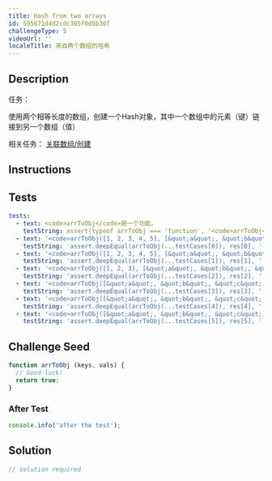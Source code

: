 ```yaml
---
title: Hash from two arrays
id: 595671d4d2cdc305f0d5b36f
challengeType: 5
videoUrl: ''
localeTitle: 来自两个数组的哈希
---
```


## Description
<section id="description">任务： <p>使用两个相等长度的数组，创建一个Hash对象，其中一个数组中的元素（键）链接到另一个数组（值） </p>相关任务： <a href="http://rosettacode.org/wiki/Associative arrays/Creation" title="关联数组/创建">关联数组/创建</a> </section>

## Instructions
<section id="instructions">
</section>

## Tests
<section id='tests'>

```yml
tests:
  - text: <code>arrToObj</code>是一个功能。
    testString: assert(typeof arrToObj === 'function', '<code>arrToObj</code> is a function.');
  - text: '<code>arrToObj([1, 2, 3, 4, 5], [&quot;a&quot;, &quot;b&quot;, &quot;c&quot;, &quot;d&quot;, &quot;e&quot;])</code>应返回<code>{ 1: &quot;a&quot;, 2: &quot;b&quot;, 3: &quot;c&quot;, 4: &quot;d&quot;, 5: &quot;e&quot; }</code>'
    testString: 'assert.deepEqual(arrToObj(...testCases[0]), res[0], ''<code>arrToObj([1, 2, 3, 4, 5], ["a", "b", "c", "d", "e"])</code> should return <code>{ 1: "a", 2: "b", 3: "c", 4: "d", 5: "e" }</code>'');'
  - text: '<code>arrToObj([1, 2, 3, 4, 5], [&quot;a&quot;, &quot;b&quot;, &quot;c&quot;, &quot;d&quot;])</code>应返回<code>{ 1: &quot;a&quot;, 2: &quot;b&quot;, 3: &quot;c&quot;, 4: &quot;d&quot;, 5: undefined }</code>'
    testString: 'assert.deepEqual(arrToObj(...testCases[1]), res[1], ''<code>arrToObj([1, 2, 3, 4, 5], ["a", "b", "c", "d"])</code> should return <code>{ 1: "a", 2: "b", 3: "c", 4: "d", 5: undefined }</code>'');'
  - text: '<code>arrToObj([1, 2, 3], [&quot;a&quot;, &quot;b&quot;, &quot;c&quot;, &quot;d&quot;, &quot;e&quot;])</code>应返回<code>{ 1: &quot;a&quot;, 2: &quot;b&quot;, 3: &quot;c&quot; }</code>'
    testString: 'assert.deepEqual(arrToObj(...testCases[2]), res[2], ''<code>arrToObj([1, 2, 3], ["a", "b", "c", "d", "e"])</code> should return <code>{ 1: "a", 2: "b", 3: "c" }</code>'');'
  - text: '<code>arrToObj([&quot;a&quot;, &quot;b&quot;, &quot;c&quot;, &quot;d&quot;, &quot;e&quot;], [1, 2, 3, 4, 5])</code>应返回<code>{ &quot;a&quot;: 1, &quot;b&quot;: 2, &quot;c&quot;: 3 , &quot;d&quot;: 4, &quot;e&quot;: 5 }</code>'
    testString: 'assert.deepEqual(arrToObj(...testCases[3]), res[3], ''<code>arrToObj(["a", "b", "c", "d", "e"], [1, 2, 3, 4, 5])</code> should return <code>{ "a": 1, "b": 2, "c": 3 , "d": 4, "e": 5 }</code>'');'
  - text: '<code>arrToObj([&quot;a&quot;, &quot;b&quot;, &quot;c&quot;, &quot;d&quot;, &quot;e&quot;], [1, 2, 3, 4])</code>应返回<code>{ &quot;a&quot;: 1, &quot;b&quot;: 2, &quot;c&quot;: 3 , &quot;d&quot;: 4, &quot;e&quot;: undefined }</code>'
    testString: 'assert.deepEqual(arrToObj(...testCases[4]), res[4], ''<code>arrToObj(["a", "b", "c", "d", "e"], [1, 2, 3, 4])</code> should return <code>{ "a": 1, "b": 2, "c": 3 , "d": 4, "e": undefined }</code>'');'
  - text: '<code>arrToObj([&quot;a&quot;, &quot;b&quot;, &quot;c&quot;], [1, 2, 3, 4, 5])</code>应返回<code>{ &quot;a&quot;: 1, &quot;b&quot;: 2, &quot;c&quot;: 3 }</code>'
    testString: 'assert.deepEqual(arrToObj(...testCases[5]), res[5], ''<code>arrToObj(["a", "b", "c"], [1, 2, 3, 4, 5])</code> should return <code>{ "a": 1, "b": 2, "c": 3  }</code>'');'

```

</section>

## Challenge Seed
<section id='challengeSeed'>

<div id='js-seed'>

```js
function arrToObj (keys, vals) {
  // Good luck!
  return true;
}

```

</div>


### After Test
<div id='js-teardown'>

```js
console.info('after the test');
```

</div>

</section>

## Solution
<section id='solution'>

```js
// solution required
```
</section>
